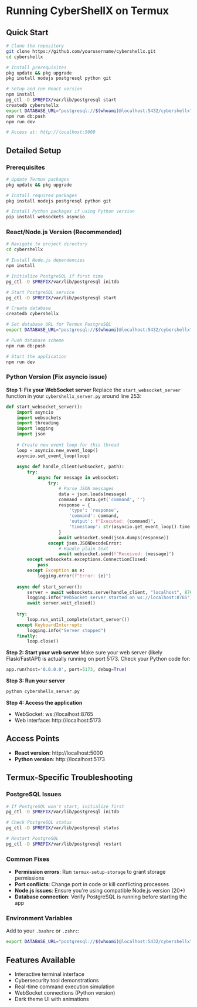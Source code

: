 # Running CyberShellX on Termux

## Quick Start
```bash
# Clone the repository
git clone https://github.com/yourusername/cybershellx.git
cd cybershellx

# Install prerequisites
pkg update && pkg upgrade
pkg install nodejs postgresql python git

# Setup and run React version
npm install
pg_ctl -D $PREFIX/var/lib/postgresql start
createdb cybershellx
export DATABASE_URL="postgresql://$(whoami)@localhost:5432/cybershellx"
npm run db:push
npm run dev

# Access at: http://localhost:5000
```

## Detailed Setup

### Prerequisites
```bash
# Update Termux packages
pkg update && pkg upgrade

# Install required packages
pkg install nodejs postgresql python git

# Install Python packages if using Python version
pip install websockets asyncio
```

### React/Node.js Version (Recommended)
```bash
# Navigate to project directory
cd cybershellx

# Install Node.js dependencies
npm install

# Initialize PostgreSQL if first time
pg_ctl -D $PREFIX/var/lib/postgresql initdb

# Start PostgreSQL service
pg_ctl -D $PREFIX/var/lib/postgresql start

# Create database
createdb cybershellx

# Set database URL for Termux PostgreSQL
export DATABASE_URL="postgresql://$(whoami)@localhost:5432/cybershellx"

# Push database schema
npm run db:push

# Start the application
npm run dev
```

### Python Version (Fix asyncio issue)

**Step 1: Fix your WebSocket server**
Replace the `start_websocket_server` function in your `cybershellx_server.py` around line 253:

```python
def start_websocket_server():
    import asyncio
    import websockets
    import threading
    import logging
    import json
    
    # Create new event loop for this thread
    loop = asyncio.new_event_loop()
    asyncio.set_event_loop(loop)
    
    async def handle_client(websocket, path):
        try:
            async for message in websocket:
                try:
                    # Parse JSON messages
                    data = json.loads(message)
                    command = data.get('command', '')
                    response = {
                        'type': 'response',
                        'command': command,
                        'output': f"Executed: {command}",
                        'timestamp': str(asyncio.get_event_loop().time())
                    }
                    await websocket.send(json.dumps(response))
                except json.JSONDecodeError:
                    # Handle plain text
                    await websocket.send(f"Received: {message}")
        except websockets.exceptions.ConnectionClosed:
            pass
        except Exception as e:
            logging.error(f"Error: {e}")
    
    async def start_server():
        server = await websockets.serve(handle_client, "localhost", 8765)
        logging.info("WebSocket server started on ws://localhost:8765")
        await server.wait_closed()
    
    try:
        loop.run_until_complete(start_server())
    except KeyboardInterrupt:
        logging.info("Server stopped")
    finally:
        loop.close()
```

**Step 2: Start your web server**
Make sure your web server (likely Flask/FastAPI) is actually running on port 5173. Check your Python code for:
```python
app.run(host='0.0.0.0', port=5173, debug=True)
```

**Step 3: Run your server**
```bash
python cybershellx_server.py
```

**Step 4: Access the application**
- WebSocket: ws://localhost:8765
- Web interface: http://localhost:5173

## Access Points
- **React version**: http://localhost:5000
- **Python version**: http://localhost:5173

## Termux-Specific Troubleshooting

### PostgreSQL Issues
```bash
# If PostgreSQL won't start, initialize first
pg_ctl -D $PREFIX/var/lib/postgresql initdb

# Check PostgreSQL status
pg_ctl -D $PREFIX/var/lib/postgresql status

# Restart PostgreSQL
pg_ctl -D $PREFIX/var/lib/postgresql restart
```

### Common Fixes
- **Permission errors**: Run `termux-setup-storage` to grant storage permissions
- **Port conflicts**: Change port in code or kill conflicting processes
- **Node.js issues**: Ensure you're using compatible Node.js version (20+)
- **Database connection**: Verify PostgreSQL is running before starting the app

### Environment Variables
Add to your `.bashrc` or `.zshrc`:
```bash
export DATABASE_URL="postgresql://$(whoami)@localhost:5432/cybershellx"
```

## Features Available
- Interactive terminal interface
- Cybersecurity tool demonstrations  
- Real-time command execution simulation
- WebSocket connections (Python version)
- Dark theme UI with animations